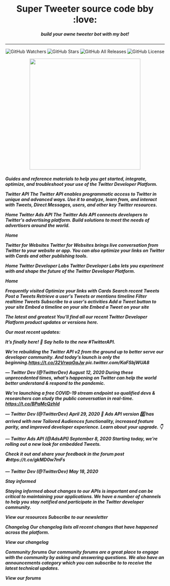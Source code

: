 <p align="center">
  <h1 align="center">Super Tweeter source code bby :love:</h1>
  <h5 align="center">build your owne tweeter bot with my bot!</h5>
</p>
<hr>
<p align="center">
  <img src="https://img.shields.io/github/watchers/CoreyD97/BurpCustomizer?label=Watchers&style=for-the-badge" alt="GitHub Watchers">
  <img src="https://img.shields.io/github/stars/CoreyD97/BurpCustomizer?style=for-the-badge" alt="GitHub Stars">
  <img src="https://img.shields.io/github/downloads/CoreyD97/BurpCustomizer/total?style=for-the-badge" alt="GitHub All Releases">
  <img src="https://img.shields.io/github/license/CoreyD97/BurpCustomizer?style=for-the-badge" alt="GitHub License">
</p>
<p align="center">
 <img height="350" src="https://files.realpython.com/media/How-to-Make-a-Twitter-Bot-in-Python-with-Tweepy_Watermarked.e0e3b3e8f6ce.jpg">
</p>


<h5>
  Guides and reference materials to help you get started, integrate, optimize, and troubleshoot your use of the Twitter Developer Platform.


Twitter API
The Twitter API enables programmatic access to Twitter in unique and advanced ways. Use it to analyze, learn from, and interact with Tweets, Direct Messages, users, and other key Twitter resources.

Home
Twitter Ads API
The Twitter Ads API connects developers to Twitter's advertising platform. Build solutions to meet the needs of advertisers around the world.

Home

Twitter for Websites
Twitter for Websites brings live conversation from Twitter to your website or app. You can also optimize your links on Twitter with Cards and other publishing tools.

Home
Twitter Developer Labs
Twitter Developer Labs lets you experiment with and shape the future of the Twitter Developer Platform.

Home

Frequently visited
Optimize your links with Cards Search recent Tweets Post a Tweets Retrieve a user's Tweets or mentions timeline Filter realtime Tweets Subscribe to a user's activities Add a Tweet button to your site Embed a timeline on your site Embed a Tweet on your site

The latest and greatest
You'll find all our recent Twitter Developer Platform product updates or versions here.

Our most recent updates:

 

It’s finally here! 🥁 Say hello to the new #TwitterAPI.

We’re rebuilding the Twitter API v2 from the ground up to better serve our developer community. And today’s launch is only the beginning.https://t.co/32VrwpGaJw pic.twitter.com/KaFSbjWUA8

— Twitter Dev (@TwitterDev) August 12, 2020
During these unprecedented times, what’s happening on Twitter can help the world better understand & respond to the pandemic.

We're launching a free COVID-19 stream endpoint so qualified devs & researchers can study the public conversation in real-time. https://t.co/BPqMcQzhId

— Twitter Dev (@TwitterDev) April 29, 2020
🍅 Ads API version 8️⃣ has arrived with new Tailored Audiences functionality, increased feature parity, and improved developer experience. Learn about your upgrade. 👇

— Twitter Ads API (@AdsAPI) September 8, 2020
Starting today, we’re rolling out a new look for embedded Tweets.

Check it out and share your feedback in the forum post ⬇️https://t.co/gkMD0w7mFs

— Twitter Dev (@TwitterDev) May 18, 2020

Stay informed


Staying informed about changes to our APIs is important and can be critical to maintaining your applications. We have a number of channels to help you stay notified and participate in the Twitter developer community.

View our resources Subscribe to our newsletter

Changelog
Our changelog lists all recent changes that have happened across the platform.

View our changelog

Community forums
Our community forums are a great place to engage with the community by asking and answering questions. We also have an announcements category which you can subscribe to to receive the latest technical updates. 

View our forums
</h5>
